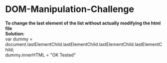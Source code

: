 # DOM-Manipulation-Challenge<br>
<b>To change the last element of the list without actually modifying the html file</b><br>
<b>Solution:</b><br>
var dummy = document.lastElementChild.lastElementChild.lastElementChild.lastElementChild;<br>
dummy.innerHTML = "OK Tested"
